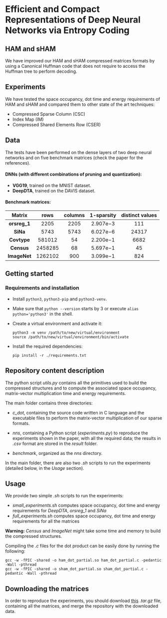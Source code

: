 # Efficient and Compact Representations of Deep Neural Networks via Entropy Coding

## HAM and sHAM
We have improved our HAM and sHAM compressed matrices formats by using a Canonical Huffman code that does not require to access the Huffman tree to perform decoding.

## Experiments
We have tested the space occupancy, dot time and energy requirements of HAM and sHAM and compared them to other state of the art techniques:
* Compressed Sparse Column (CSC)
* Index Map (IM)
* Compressed Shared Elements Row (CSER)

## Data
The tests have been performed on the dense layers of two deep neural networks and on five benchmark matrices (check the paper for the references).
#### DNNs (with different combinations of pruning and quantization):
* **VGG19**, trained on the MNIST dataset.
* **DeepDTA**, trained on the DAVIS dataset.
#### Benchmark matrices:
| **Matrix** |  **rows**  | **columns** |   **1-sparsity**  | **distinct values** |
|:----------:|:-------:|:-----:|:--------:|:-----:|
|  **orsreg_1**  |   2205  |  2205 | 2.907e−3 |  111  |
|    **SiNa**    |   5743  |  5743 | 6.027e−6 | 24317 |
|   **Covtype**  |  581012 |   54  | 2.200e−1 |  6682 |
|   **Census**   | 2458285 |   68  | 5.697e−1 |   45  |
|  **ImageNet**  | 1262102 |  900  | 3.099e−1 |  824  |

## Getting started

### Requirements and installation
* Install `python3`, `python3-pip` and `python3-venv`.
* Make sure that `python --version` starts by 3 or execute `alias python='python3'` in the shell.
* Create a virtual environment and activate it: 
  ```
  python3 -m venv /path/to/new/virtual/environment
  source /path/to/new/virtual/environment/bin/activate
  ```

* Install the required dependencies:
  ```
  pip install -r ./requirements.txt
  ```

## Repository content description
The python script *utils.py* contains all the primitives used to build the compressed structures and to compute the associated space occupancy, matrix-vector multiplication time and energy requirements.

The main folder contains three directories:
* *c_dot*, containing the source code written in C language and the executable files to perform the matrix-vector multiplication of our sparse formats.

* *nns*, containing a Python script (*experiments.py*) to reproduce the experiments shown in the paper, with all the required data; the results in *.csv* format are stored in the *result* folder.
* *benchmark*, organized as the *nns* directory.

In the main folder, there are also two *.sh* scripts to run the experiments (detailed below, in the *Usage* section).

## Usage
We provide two simple *.sh* scripts to run the experiments:
* *small_experiments.sh* computes space occupancy, dot time and energy requirements for *DeepDTA*, *orsreg_1* and *SiNa*
* *full_experiments.sh* computes space occupancy, dot time and energy requirements for all the matrices

**Warning:** *Census* and *ImageNet* might take some time and memory to build the compressed structures.

Compiling the *.c* files for the dot product can be easily done by running the following:
  ```
  gcc -w -fPIC -shared -o ham_dot_partial.so ham_dot_partial.c -pedantic -Wall -pthread
gcc -w -fPIC -shared -o sham_dot_partial.so sham_dot_partial.c -pedantic -Wall -pthread
  ```


## Downloading the matrices
In order to reproduce the experiments, you should download [this](https://www.mediafire.com/file/m0cjv959w4melbu/sHAM_data.tar.gz/file) *.tar.gz* file, containing all the matrices, and merge the repository with the downloaded data.




